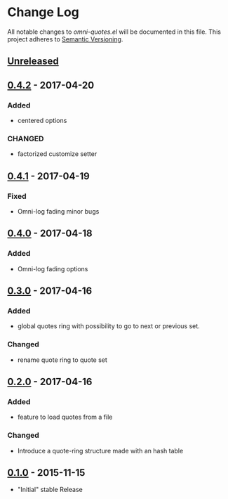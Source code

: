 # Change Log

All notable changes to *omni-quotes.el* will be documented in this file.
This project adheres to [Semantic Versioning](http://semver.org/).

## [Unreleased][unreleased]
## [0.4.2] - 2017-04-20
### Added
- centered options
### CHANGED
- factorized customize setter
## [0.4.1] - 2017-04-19
### Fixed
- Omni-log fading minor bugs

## [0.4.0] - 2017-04-18
### Added
- Omni-log fading options

## [0.3.0] - 2017-04-16
### Added
- global quotes ring with possibility to go to next or previous set.
### Changed
- rename quote ring to quote set

## [0.2.0] - 2017-04-16
### Added
- feature to load quotes from a file
### Changed
- Introduce a quote-ring structure made with an hash table

## [0.1.0] - 2015-11-15
- "Initial" stable Release

[unreleased]: https://github.com/AdrieanKhisbe/omni-quotes.el/compare/v0.4.2...HEAD
[0.4.2]: https://github.com/AdrieanKhisbe/omni-quotes.el/compare/v0.4.1....v0.4.2
[0.4.1]: https://github.com/AdrieanKhisbe/omni-quotes.el/compare/v0.4.0....v0.4.1
[0.4.0]: https://github.com/AdrieanKhisbe/omni-quotes.el/compare/v0.3.0....v0.4.0
[0.3.0]: https://github.com/AdrieanKhisbe/omni-quotes.el/compare/v0.2.0....v0.3.0
[0.2.0]: https://github.com/AdrieanKhisbe/omni-quotes.el/compare/v0.1.1....v0.2.0
[0.1.0]: https://github.com/AdrieanKhisbe/omni-quotes.el/compare/7ca58b7....v0.1.0
